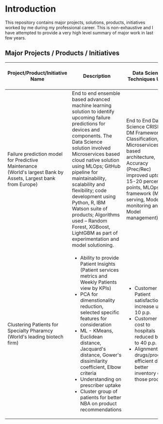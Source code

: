 # Introduction
This repository contains major projects, solutions, products, initiatives worked by me during my professional career. This is non-exhaustive and I have attempted to provide a very high level summary of major work in last few years.

## Major Projects / Products / Initiatives 

Project/Product/Initiative Name | Description  | Data Science Techniques Used | Business Outcomes, Impact and Value
--------------------------------|--------------|------------------------------|------------------------------------
Failure prediction model for Predictive Maintenance <br> (World's largest Bank by Assets, Largest bank from Europe) | End to end ensemble based advanced machine learning solution to identify upcoming failure predictions for devices and components. The Data Science solution involved Microservices based cloud native solution using MLOps; GitHub pipeline for maintainability, scalability and flexibility; code development using Python, R, IBM Watson suite of products; Algorithms used – Random Forest, XGBoost, LightGBM as part of experimentation and model solutioning. | End to End Data Science CRISP-DM Framework, Classification, Microservices based architecture, Accuracy (Prec/Rec) improved upto 15-20 percent points, MLOps framework (Model serving, Model monitoring and Model management) | <ul> <li> Public Client Reference <li> Availability up by upto 2-3 percentage points <li> Prediction of failures up to 50% for future period <li> Predictions at device and component level </ul>
Clustering Patients for Specialty Pharamcy <br> (World's leading biotech firm) | <ul> <li> Ability to provide Patient Insights (Patient services metrics and Weekly Patients view by KPIs) <li> PCA for dimenstionality reduction, selected specific features for consideration <li> ML - KMeans, Euclidean distance, Jacquard's distance, Gower's dissimilarity coefficient, Elbow criteria <li> Understanding on prescriber uptake <li> Cluster group of patients for better NBA on product recommendations </ul> | <ul> <li> Customer / Patient satisfaction increase up to 10 p.p. <li> Customer visit cost to hospitals reduced by up to 40 p.p. <li> Alignment of drugs/products efficient due to better inventory of those products </ul>
